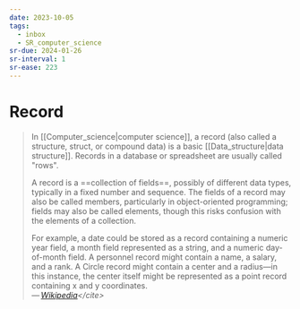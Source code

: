 ```yaml
---
date: 2023-10-05
tags:
  - inbox
  - SR_computer_science
sr-due: 2024-01-26
sr-interval: 1
sr-ease: 223
---
```


# Record

> In [[Computer_science|computer science]], a record (also called a structure,
> struct, or compound data) is a basic [[Data_structure|data structure]].
> Records in a database or spreadsheet are usually called "rows".
>
> A record is a ==collection of fields==, possibly of different data types,
> typically in a fixed number and sequence. The fields of a record may also be
> called members, particularly in object-oriented programming; fields may also
> be called elements, though this risks confusion with the elements of a
> collection.
>
> For example, a date could be stored as a record containing a numeric year
> field, a month field represented as a string, and a numeric day-of-month
> field. A personnel record might contain a name, a salary, and a rank. A Circle
> record might contain a center and a radius—in this instance, the center itself
> might be represented as a point record containing x and y coordinates.\
> — <cite>[Wikipedia](https://en.wikipedia.org/wiki/Record_\(computer_science\))</cite>
